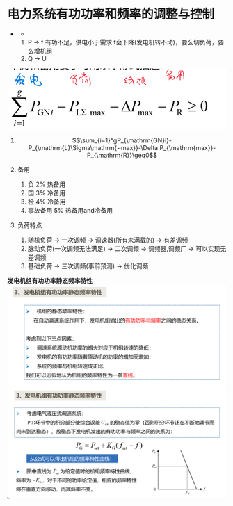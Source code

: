 # 电力系统有功功率和频率的调整与控制


- *
  1. P -> f 有功不足，供电小于需求 f会下降(发电机转不动)，要么切负荷，要么增机组
  2. Q -> U

![alt text](image.png)

1. $$\sum_{i=1}^gP_{\mathrm{GN}i}-P_{\mathrm{L}\Sigma\mathrm{~max}}-\Delta P_{\mathrm{max}}-P_{\mathrm{R}}\geq0$$

2. 备用
   1. 负 2% 热备用
   2. 国 3% 冷备用
   3. 检 4% 冷备用
   4. 事故备用 5% 热备用and冷备用

3. 负荷特点
   1. 随机负荷 -> 一次调频 -> 调速器(所有未满载的) -> 有差调频
   2. 脉动负荷(一次调频无法满足) -> 二次调频 -> 调频器,调频厂 -> 可以实现无差调频
   3. 基础负荷 -> 三次调频(事前预测) -> 优化调频

**发电机组有功功率静态频率特性**
![alt text](image-2.png)
![alt text](image-1.png)

